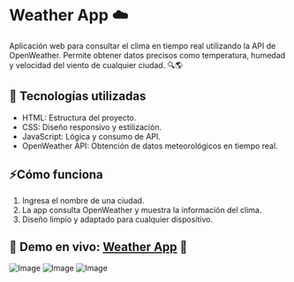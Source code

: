 # Weather App ☁️
Aplicación web para consultar el clima en tiempo real utilizando la API de OpenWeather. Permite obtener datos precisos como temperatura, humedad y velocidad del viento de cualquier ciudad. 🔍🌎

## 🚀 Tecnologías utilizadas
* HTML: Estructura del proyecto.
* CSS: Diseño responsivo y estilización.
* JavaScript: Lógica y consumo de API.
* OpenWeather API: Obtención de datos meteorológicos en tiempo real.

## ⚡Cómo funciona
1. Ingresa el nombre de una ciudad.
2. La app consulta OpenWeather y muestra la información del clima.
3. Diseño limpio y adaptado para cualquier dispositivo.

## 📌 Demo en vivo: [Weather App](https://weatherappjuanmfuentes.netlify.app/) 🔗
![Image](https://github.com/user-attachments/assets/5aa32505-7609-4600-8f8e-bc5a1d54ab7c)
![Image](https://github.com/user-attachments/assets/6616b488-6af9-4152-95b9-21df260d2cc8)
![Image](https://github.com/user-attachments/assets/12c7e423-1a46-4fca-9aed-2323831a8c42)
